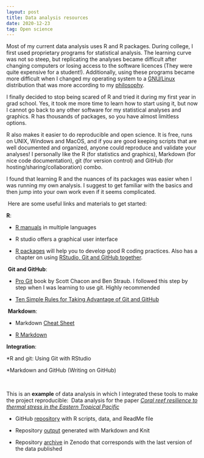 ```yaml
---
layout: post
title: Data analysis resources
date: 2020-12-23
tag: Open science
---
```



Most of my current data analysis uses R and R packages. During college, I first used proprietary programs for statistical analysis. The learning curve was not so steep, but replicating the analyses became difficult after changing computers or losing access to the software licences (They were quite expensive for a student!). Additionally, using these programs became more difficult when I changed my operating system to a [GNU/Linux](https://www.gnu.org/) distribution that was more according to my [philosophy](https://www.gnu.org/philosophy/philosophy.html).

​I finally decided to stop being scared of R and tried it during my first year in grad school. Yes, it took me more time to learn how to start using it, but now I cannot go back to any other software for my statistical analyses and graphics. R has thousands of packages, so you have almost limitless options.

R also makes it easier to do reproducible and open science. It is free, runs on UNIX, Windows and MacOS, and if you are good keeping scripts that are well documented and organized, anyone could reproduce and validate your analyses! I personally like the R (for statistics and graphics), Markdown (for nice code documentation), git (for version control) and GitHub (for hosting/sharing/collaboration) combo.   

I found that learning R and the nuances of its packages was easier when I was running my own analysis. I suggest to get familiar with the basics and then jump into your own work even if it seems complicated.

​
Here are some useful links and materials to get started: 

**R**:

* [R manuals](https://cran.r-project.org/doc/contrib/) in multiple languages

* R studio offers a graphical user interface  

* [R packages](https://r-pkgs.org/) will help you to develop good R coding practices. Also has a chapter on using [RStudio, Git and GitHub together](https://r-pkgs.org/git.html#git-rstudio). 

​
**Git and GitHub**:

* [Pro Git](https://git-scm.com/book/en/v2%E2%80%8B) book by Scott Chacon and Ben Straub. I followed this step by step when I was learning to use git. Highly recommended

* [Ten Simple Rules for Taking Advantage of Git and GitHub](http://journals.plos.org/ploscompbiol/article?id=10.1371/journal.pcbi.1004947)

​
**Markdown**:

* Markdown [Cheat Sheet](https://www.markdownguide.org/cheat-sheet)

* [R Markdown](https://rmarkdown.rstudio.com/)


**Integration**:

*R and git: Using Git with RStudio

*Markdown and GitHub​ (Writing on GitHub)

<br>

This is an **example** of data analysis in which I integrated these tools to make the project reproducible: 
​
Data analysis for the paper [*Coral reef resilience to thermal stress in the Eastern Tropical Pacific*](doi:10.1111/gcb.15126)

* GitHub [repository](https://github.com/anampc/ETP_reef_resilience) with R scripts, data, and ReadMe file

* Repository [output](http://anampc.github.io/ETP_reef_resilience/) generated with Markdown and Knit

* Repository [archive](https://zenodo.org/record/3744864) in Zenodo that corresponds with the last version of the data published​
